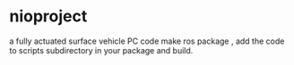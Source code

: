 # nioproject
a fully actuated surface vehicle 
PC code
make ros package , add the code to scripts subdirectory in your package  and build.

